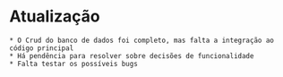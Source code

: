 
# Atualização
    * O Crud do banco de dados foi completo, mas falta a integração ao código principal
    * Há pendência para resolver sobre decisões de funcionalidade
    * Falta testar os possíveis bugs